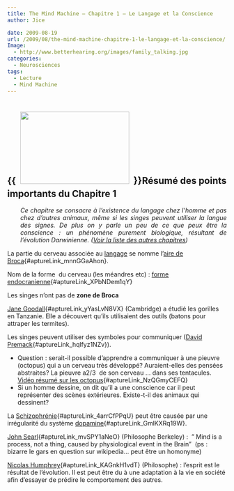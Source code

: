 ```yaml
---
title: The Mind Machine – Chapitre 1 – Le Langage et la Conscience
author: Jice

date: 2009-08-19
url: /2009/08/the-mind-machine-chapitre-1-le-langage-et-la-conscience/
Image:
  - http://www.betterhearing.org/images/family_talking.jpg
categories:
  - Neurosciences
tags:
  - Lecture
  - Mind Machine
---
```

## {{<img class="alignleft" style="margin: 10px;" title="Family Talking" src="http://www.betterhearing.org/images/family_talking.jpg" alt="" width="250" height="166" >}}Résumé des points importants du Chapitre 1

<p style="padding-left: 30px; text-align: justify;">
  <em>Ce chapitre se consacre à l&#8217;existence du langage chez l&#8217;homme et pas chez d&#8217;autres animaux, même si les singes peuvent utiliser la langue des signes. De plus on y parle un peu de ce que peux être la conscience : un phénomène purement biologique, résultant de l&#8217;évolution Darwinienne. </em><span><em> (<a href="../2009/08/the-mind-machine-notes-de-lecture/">Voir la liste des autres chapitres</a>)</em></span>
</p>

La partie du cerveau associée au <span style="text-decoration: underline;">langage</span> se nomme l&#8217;[aire de Broca][1]{#aptureLink_mnnGGaAhon}.

Nom de la forme  du cerveau (les méandres etc) : [forme endocranienne][2]{#aptureLink_XPbNDem1qY}

Les singes n&#8217;ont pas de **zone de Broca**

[Jane Goodall][3]{#aptureLink_yYasLvN8VX} (Cambridge) a étudié les gorilles en Tanzanie. Elle a découvert qu&#8217;ils utilisaient des outils (batons pour attraper les termites).

Les singes peuvent utiliser des symboles pour communiquer ([David Premack][4]{#aptureLink_hqlfyz1NZv}).

  * Question : serait-il possible d&#8217;apprendre a communiquer à une pieuvre (octopus) qui a un cerveau très développé? Auraient-elles des pensées abstraites? La pieuvre a2/3  de son cerveau &#8230; dans ses tentacules. [Vidéo résumé sur les octopus][5]{#aptureLink_NzQGmyCEFQ}
  * Si un homme dessine, on dit qu&#8217;il a une conscience car il peut représenter des scènes extérieures. Existe-t-il des animaux qui dessinent?

La [Schizophrénie][6]{#aptureLink_4arrCfPPqU} peut être causée par une irrégularité du système [dopamine][7]{#aptureLink_GmlKXRq19W}.

[John Searl][8]{#aptureLink_mvSPY1aNeO} (Philosophe Berkeley) :  &#8221; Mind is a process, not a thing, caused by physiological event in the Brain&#8221;  (ps : bizarre le gars en question sur wikipedia&#8230; peut être un homonyme)

[Nicolas Humphrey][9]{#aptureLink_KAGnkH1vdT} (Philosophe) : l&#8217;esprit est le résultat de l&#8217;évolution. Il est peut être du à une adaptation à la vie en société afin d&#8217;essayer de prédire le comportement des autres.

 [1]: http://fr.wikipedia.org/wiki/Aire%20de%20Broca
 [2]: http://en.wikipedia.org/wiki/Endocranial%20cast
 [3]: http://fr.wikipedia.org/wiki/Jane%20Goodall
 [4]: http://en.wikipedia.org/wiki/David%20Premack
 [5]: http://www.youtube.com/watch?v=OyoeBbLxXZg
 [6]: http://fr.wikipedia.org/wiki/Schizophr%C3%A9nie
 [7]: http://fr.wikipedia.org/wiki/Dopamine
 [8]: http://fr.wikipedia.org/wiki/John%20Searl
 [9]: http://en.wikipedia.org/wiki/Nicholas%20Humphrey